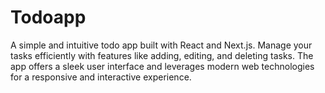 # Todoapp
A simple and intuitive todo app built with React and Next.js. Manage your tasks efficiently with features like adding, editing, and deleting tasks. The app offers a sleek user interface and leverages modern web technologies for a responsive and interactive experience.
